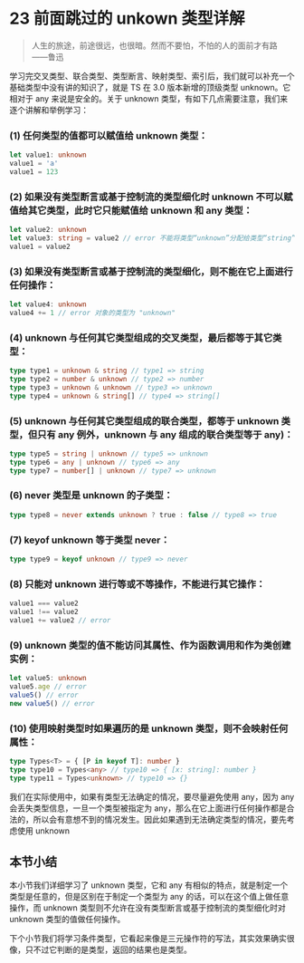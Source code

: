 # 23 前面跳过的 unkown 类型详解

> 人生的旅途，前途很远，也很暗。然而不要怕，不怕的人的面前才有路 ——鲁迅

学习完交叉类型、联合类型、类型断言、映射类型、索引后，我们就可以补充一个基础类型中没有讲的知识了，就是 TS 在 3.0 版本新增的顶级类型 unknown。它相对于 any 来说是安全的。关于 unknown 类型，有如下几点需要注意，我们来逐个讲解和举例学习：

### (1) 任何类型的值都可以赋值给 unknown 类型：

```ts
let value1: unknown
value1 = 'a'
value1 = 123
```

### (2) 如果没有类型断言或基于控制流的类型细化时 unknown 不可以赋值给其它类型，此时它只能赋值给 unknown 和 any 类型：

```ts
let value2: unknown
let value3: string = value2 // error 不能将类型“unknown”分配给类型“string”
value1 = value2
```

### (3) 如果没有类型断言或基于控制流的类型细化，则不能在它上面进行任何操作：

```ts
let value4: unknown
value4 += 1 // error 对象的类型为 "unknown"
```

### (4) unknown 与任何其它类型组成的交叉类型，最后都等于其它类型：

```ts
type type1 = unknown & string // type1 => string
type type2 = number & unknown // type2 => number
type type3 = unknown & unknown // type3 => unknown
type type4 = unknown & string[] // type4 => string[]
```

### (5) unknown 与任何其它类型组成的联合类型，都等于 unknown 类型，但只有 any 例外，unknown 与 any 组成的联合类型等于 any)：

```ts
type type5 = string | unknown // type5 => unknown
type type6 = any | unknown // type6 => any
type type7 = number[] | unknown // type7 => unknown
```

### (6) never 类型是 unknown 的子类型：

```ts
type type8 = never extends unknown ? true : false // type8 => true
```

### (7) keyof unknown 等于类型 never：

```ts
type type9 = keyof unknown // type9 => never
```

### (8) 只能对 unknown 进行等或不等操作，不能进行其它操作：

```ts
value1 === value2
value1 !== value2
value1 += value2 // error
```

### (9) unknown 类型的值不能访问其属性、作为函数调用和作为类创建实例：

```ts
let value5: unknown
value5.age // error
value5() // error
new value5() // error
```

### (10) 使用映射类型时如果遍历的是 unknown 类型，则不会映射任何属性：

```ts
type Types<T> = { [P in keyof T]: number }
type type10 = Types<any> // type10 => { [x: string]: number }
type type11 = Types<unknown> // type10 => {}
```

我们在实际使用中，如果有类型无法确定的情况，要尽量避免使用 any，因为 any 会丢失类型信息，一旦一个类型被指定为 any，那么在它上面进行任何操作都是合法的，所以会有意想不到的情况发生。因此如果遇到无法确定类型的情况，要先考虑使用 unknown

## 本节小结

本小节我们详细学习了 unknown 类型，它和 any 有相似的特点，就是制定一个类型是任意的，但是区别在于制定一个类型为 any 的话，可以在这个值上做任意操作，而 unknown 类型则不允许在没有类型断言或基于控制流的类型细化时对 unknown 类型的值做任何操作。

下个小节我们将学习条件类型，它看起来像是三元操作符的写法，其实效果确实很像，只不过它判断的是类型，返回的结果也是类型。
